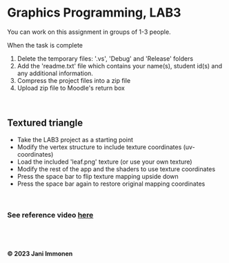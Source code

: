 # Graphics Programming, LAB3

You can work on this assignment in groups of 1-3 people.

When the task is complete

1. Delete the temporary files: '.vs', 'Debug' and 'Release' folders
2. Add the 'readme.txt' file which contains your name(s), student id(s) and any additional information.
3. Compress the project files into a zip file
4. Upload zip file to Moodle's return box

&nbsp;
## Textured triangle

- Take the LAB3 project as a starting point
- Modify the vertex structure to include texture coordinates (uv-coordinates)
- Load the included 'leaf.png' texture (or use your own texture)
- Modify the rest of the app and the shaders to use texture coordinates
- Press the space bar to flip texture mapping upside down
- Press the space bar again to restore original mapping coordinates

&nbsp;
### See reference video [here](./lab03-reference.mp4)

&nbsp;
----
**© 2023 Jani Immonen**
